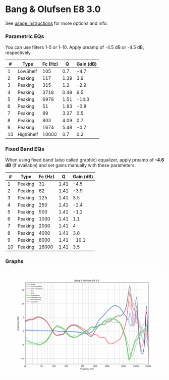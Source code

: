 # Bang & Olufsen E8 3.0
See [usage instructions](https://github.com/jaakkopasanen/AutoEq#usage) for more options and info.

### Parametric EQs
You can use filters 1-5 or 1-10. Apply preamp of -4.5 dB or -4.5 dB, respectively.

|   # | Type      |   Fc (Hz) |    Q |   Gain (dB) |
|-----|-----------|-----------|------|-------------|
|   1 | LowShelf  |       105 | 0.7  |        -4.7 |
|   2 | Peaking   |       117 | 1.39 |         3.9 |
|   3 | Peaking   |       315 | 1.2  |        -2.9 |
|   4 | Peaking   |      3718 | 0.49 |         6.5 |
|   5 | Peaking   |      6978 | 1.51 |       -14.3 |
|   6 | Peaking   |        51 | 1.83 |        -0.8 |
|   7 | Peaking   |        89 | 3.37 |         0.5 |
|   8 | Peaking   |       803 | 4.09 |         0.7 |
|   9 | Peaking   |      1674 | 5.48 |        -0.7 |
|  10 | HighShelf |     10000 | 0.7  |         0.3 |

### Fixed Band EQs
When using fixed band (also called graphic) equalizer, apply preamp of **-4.6 dB** (if available) and set gains manually with these parameters.

|   # | Type    |   Fc (Hz) |    Q |   Gain (dB) |
|-----|---------|-----------|------|-------------|
|   1 | Peaking |        31 | 1.41 |        -4.5 |
|   2 | Peaking |        62 | 1.41 |        -3.9 |
|   3 | Peaking |       125 | 1.41 |         3.5 |
|   4 | Peaking |       250 | 1.41 |        -2.4 |
|   5 | Peaking |       500 | 1.41 |        -1.2 |
|   6 | Peaking |      1000 | 1.41 |         1.1 |
|   7 | Peaking |      2000 | 1.41 |         4   |
|   8 | Peaking |      4000 | 1.41 |         3.8 |
|   9 | Peaking |      8000 | 1.41 |       -10.1 |
|  10 | Peaking |     16000 | 1.41 |         3.5 |

### Graphs
![](./Bang%20&%20Olufsen%20E8%203.0.png)
